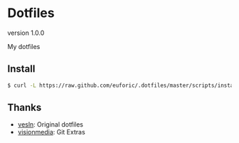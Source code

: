 
# Dotfiles
version 1.0.0

My dotfiles

## Install
```bash
$ curl -L https://raw.github.com/euforic/.dotfiles/master/scripts/install.sh | sh
```

## Thanks
- [vesln](https://github.com/vesln/.dotfiles): Original dotfiles
- [visionmedia](https://github.com/visionmedia/git-extras): Git Extras